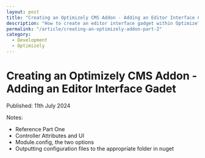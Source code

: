 ```yaml
---
layout: post
title: "Creating an Optimizely CMS Addon - Adding an Editor Interface Gadet"
description: "How to create an editor interface gadget within Optimizely CMS PAAS Core."
permalink: "/article/creating-an-optimizely-addon-part-2"
category:
  - Development
  - Optimizely
---
```


# Creating an Optimizely CMS Addon - Adding an Editor Interface Gadet

Published: 11th July 2024

Notes:

- Reference Part One
- Controller Attributes and UI
- Module.config, the two options
- Outputting configuration files to the appropriate folder in nuget